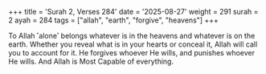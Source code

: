 +++
title = 'Surah 2, Verses 284'
date = '2025-08-27'
weight = 291
surah = 2
ayah = 284
tags = ["allah", "earth", "forgive", "heavens"]
+++

To Allah ˹alone˺ belongs whatever is in the heavens and whatever is on the earth. Whether you reveal what is in your hearts or conceal it, Allah will call you to account for it. He forgives whoever He wills, and punishes whoever He wills. And Allah is Most Capable of everything.